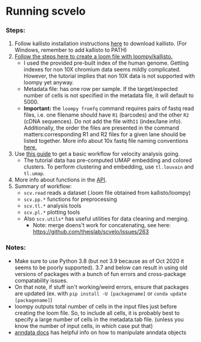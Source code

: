 # Running scvelo
### Steps:
1. Follow kallisto installation instructions [here](https://chmi-sops.github.io/mydoc_kallisto.html) to download kallisto. (For Windows, remember to add kallisto to PATH)
2. [Follow the steps here to create a loom file with loompy/kallisto.](https://linnarssonlab.org/loompy/kallisto/index.html)
    * I used the provided pre-built index of the human genome. Getting indexes for non 10X chromium data seems mildly complicated. However, the tutorial implies that non 10X data is not supported with loompy yet anyway.
    * Metadata file: has one row per sample. If the target/expected number of cells is not specified in the metadata file, it will default to 5000.
    * **Important:** the `loompy fromfq` command requires pairs of fastq read files, i.e. one filename should have `R1` (barcodes) and the other `R2` (cDNA sequences). Do not add the  file with`I1` (index/lane info). Additionally, the order the files are presented in the command matters:corresponding R1 and R2 files for a given lane should be listed together. More info about 10x fastq file naming conventions [here.](https://support.10xgenomics.com/single-cell-atac/software/pipelines/latest/using/fastq-input)
3. Use [this guide](https://scvelo.readthedocs.io/VelocityBasics.html) to get a basic workflow for velocity analysis going.
    * The tutorial data has pre-computed UMAP embedding and colored clusters. To perform clustering and embedding, use `tl.louvain` and `tl.umap`. 
4. More info about functions in the [API](https://scvelo.readthedocs.io/api.html).
5. Summary of workflow:
    * `scv.read` reads a dataset (.loom file obtained from kallisto/loompy)
    * `scv.pp.*` functions for preprocessing
    * `scv.tl.*` analysis tools
    * `scv.pl.*` plotting tools
    * Also `scv.utils*` has useful utilities for data cleaning and merging.
        * Note: merge doens't work for concatenating, see here: https://github.com/theislab/scvelo/issues/263

### Notes:
- Make sure to use Python 3.8 (but not 3.9 because as of Oct 2020 it seems to be poorly supported). 3.7 and below can result in using old versions of packages with a bunch of fun errors and cross-package compatability issues.
- On that note, if stuff isn't working/weird errors, ensure that packages are updated (ex. with `pip install -U [packagename]` or `conda update [packagename]`) 
- loompy outputs total number of cells in the input files just before creating the loom file. So, to include all cells, it is probably best to specify a large number of cells in the metadata.tab file. (unless you know the number of input cells, in which case put that)
- [anndata docs](https://anndata.readthedocs.io/en/latest/api.html) has helpful info on how to manipulate anndata objects
